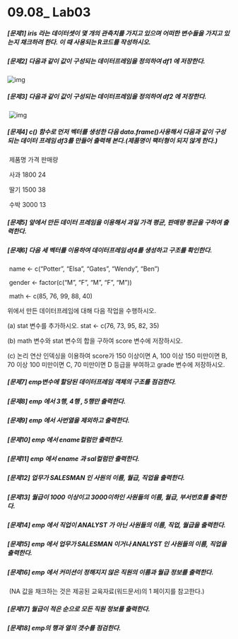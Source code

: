 # 09.08_ Lab03

##### [문제1] iris 라는 데이터셋이 몇 개의 관측치를 가지고 있으며 어떠한 변수들을 가지고 있는지 채크하려 한다. 이 때 사용되는 R코드를 작성하시오.

 

##### [문제2] 다음과 같이 값이 구성되는 데이터프레임을 정의하여 df1 에 저장한다.

![img](file:///C:/Users/zhezh/AppData/Local/Packages/oice_16_974fa576_32c1d314_ea8/AC/Temp/msohtmlclip1/01/clip_image002.jpg)

##### [문제3] 다음과 같이 값이 구성되는 데이터프레임을 정의하여 df2 에 저장한다.

​            ![img](file:///C:/Users/zhezh/AppData/Local/Packages/oice_16_974fa576_32c1d314_ea8/AC/Temp/msohtmlclip1/01/clip_image004.jpg)

##### [문제4] c() 함수로 먼저 벡터를 생성한 다음 data.frame()사용해서 다음과 같이 구성되는 데이터 프레임 df3를 만들어 출력해 본다.(제품명이 팩터형이 되지 않게 한다.)

​      제품명  가격   판매량

​      사과   1800   24

​      딸기   1500   38

​      수박   3000   13

 

##### [문제5] 앞에서 만든 데이터 프레임을 이용해서 과일 가격 평균, 판매량 평균을 구하여 출력한다.

 

##### [문제6] 다음 세 벡터를 이용하여 데이터프레임 df4를 생성하고 구조를 확인한다.

​      name <- c(“Potter”, “Elsa”, “Gates”, “Wendy”, “Ben”)

​      gender <- factor(c(“M”, “F”, “M”, “F”, “M”))

​      math <- c(85, 76, 99, 88, 40)

 

위에서 만든 데이터프레임에 대해 다음 작업을 수행하시오. 

(a) stat 변수를 추가하시오. stat <- c(76, 73, 95, 82, 35)

(b) math 변수와 stat 변수의 합을 구하여 score 변수에 저장하시오. 

(c) 논리 연산 인덱싱을 이용하여 score가 150 이상이면 A, 100 이상 150 미만이면 B, 70 이상 100 미만이면 C, 70 미만이면 D 등급을 부여하고 grade 변수에 저장하시오.  

 

##### [문제7] emp변수에 할당된 데이터프레임 객체의 구조를 점검한다.

##### [문제8] emp 에서 3행, 4행 , 5행만 출력한다.

##### [문제9] emp 에서 사번열을 제외하고 출력한다.

##### [문제10] emp 에서 ename컬럼만 출력한다.

##### [문제11] emp 에서 ename 과 sal컬럼만 출력한다.

##### [문제12] 업무가 SALESMAN 인 사원의 이름, 월급, 직업을 출력한다.

##### [문제13] 월급이 1000 이상이고 3000이하인 사원들의 이름, 월급, 부서번호를 출력한다.

##### [문제14] emp 에서 직업이 ANALYST 가 아닌 사원들의 이름, 직업, 월급을 출력한다.

##### [문제15] emp 에서 업무가 SALESMAN 이거나 ANALYST 인 사원들의 이름, 직업을 출력한다.

##### [문제16] emp 에서 커미션이 정해지지 않은 직원의 이름과 월급 정보를 출력한다.

​     (NA 값을 채크하는 것은 제공된 교육자료(워드문서)의 1 페이지를 참고한다.)

##### [문제17] 월급이 적은 순으로 모든 직원 정보를 출력한다.

##### [문제18] emp의 행과 열의 갯수를 점검한다.